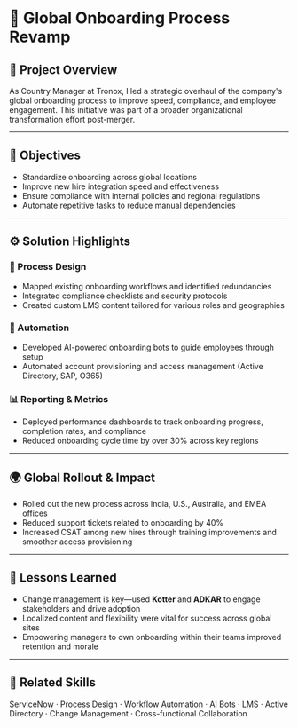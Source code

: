 # 🚀 Global Onboarding Process Revamp

## 🧭 Project Overview

As Country Manager at Tronox, I led a strategic overhaul of the company's global onboarding process to improve speed, compliance, and employee engagement. This initiative was part of a broader organizational transformation effort post-merger.

---

## 🎯 Objectives

- Standardize onboarding across global locations
- Improve new hire integration speed and effectiveness
- Ensure compliance with internal policies and regional regulations
- Automate repetitive tasks to reduce manual dependencies

---

## ⚙️ Solution Highlights

### 🔧 Process Design
- Mapped existing onboarding workflows and identified redundancies
- Integrated compliance checklists and security protocols
- Created custom LMS content tailored for various roles and geographies

### 🤖 Automation
- Developed AI-powered onboarding bots to guide employees through setup
- Automated account provisioning and access management (Active Directory, SAP, O365)

### 📊 Reporting & Metrics
- Deployed performance dashboards to track onboarding progress, completion rates, and compliance
- Reduced onboarding cycle time by over 30% across key regions

---

## 🌍 Global Rollout & Impact

- Rolled out the new process across India, U.S., Australia, and EMEA offices
- Reduced support tickets related to onboarding by 40%
- Increased CSAT among new hires through training improvements and smoother access provisioning

---

## 🧠 Lessons Learned

- Change management is key—used **Kotter** and **ADKAR** to engage stakeholders and drive adoption
- Localized content and flexibility were vital for success across global sites
- Empowering managers to own onboarding within their teams improved retention and morale

---

## 📎 Related Skills

ServiceNow · Process Design · Workflow Automation · AI Bots · LMS · Active Directory · Change Management · Cross-functional Collaboration

